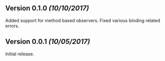 Version 0.1.0 *(10/10/2017)*
----------------------------

Added support for method based observers.
Fixed various binding related errors.

Version 0.0.1 *(10/05/2017)*
----------------------------

Initial release.
